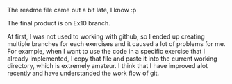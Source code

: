 The readme file came out a bit late, I know :p

The final product is on Ex10 branch.

At first, I was not used to working with github, so I ended up creating multiple branches for each exercises and it caused a lot of problems for me. For example, when I want to use the code in a specific exercise that I already implemented, I copy that file and paste it into the current working directory, which is extremely amateur.
I think that I have improved alot recently and have understanded the work flow of git.
